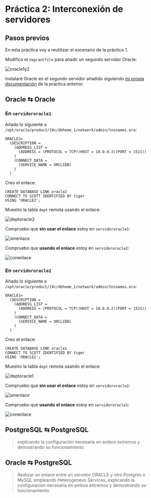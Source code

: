 # Práctica 2: Interconexión de servidores

## Pasos previos

En esta práctica voy a reutilizar el escenario de la práctica 1.

Modifico el `Vagrantfile` para añadir un segundo servidor Oracle:

![oracle1y2](https://i.imgur.com/DQqt2Y8.png)

Instalaré Oracle en el segundo servidor añadido siguiendo [mi propia documentación](https://www.servidoresclientes.ga/ri/alumno1/#1-oracle-19c) de la práctica anterior.

## Oracle ⇆ Oracle

### En `servidororacle1`

Añado lo siguiente a `/opt/oracle/product/19c/dbhome_1/network/admin/tnsnames.ora`:

```shell
ORACLE2=
  (DESCRIPTION =
    (ADDRESS_LIST =
      (ADDRESS = (PROTOCOL = TCP)(HOST = 10.0.0.3)(PORT = 1521))
    )
    (CONNECT_DATA =
      (SERVICE_NAME = ORCLCDB)
    )
  )
```

Creo el enlace:

```shell
CREATE DATABASE LINK oracle2
CONNECT TO SCOTT IDENTIFIED BY tiger
USING 'ORACLE2';
```

Muestro la tabla `dept` remota usando el enlace:

![deptoracle2](https://i.imgur.com/yj3zKvW.png)

Compruebo que **sin usar el enlace** estoy en `servidororacle1`:

![sinenlace](https://i.imgur.com/CDDJjfU.png)

Compruebo que **usando el enlace** estoy en `servidororacle2`:

![conenlace](https://i.imgur.com/6hxgSqd.png)

### En `servidororacle2`

Añado lo siguiente a `/opt/oracle/product/19c/dbhome_1/network/admin/tnsnames.ora`:

```shell
ORACLE1=
  (DESCRIPTION =
    (ADDRESS_LIST =
      (ADDRESS = (PROTOCOL = TCP)(HOST = 10.0.0.2)(PORT = 1521))
    )
    (CONNECT_DATA =
      (SERVICE_NAME = ORCLCDB)
    )
  )
```

Creo el enlace:

```shell
CREATE DATABASE LINK oracle1
CONNECT TO SCOTT IDENTIFIED BY tiger
USING 'ORACLE1';
```

Muestro la tabla `dept` remota usando el enlace:

![deptoracle1](https://i.imgur.com/DMwPLhl.png)

Compruebo que **sin usar el enlace** estoy en `servidororacle2`:

![sinenlace](https://i.imgur.com/FseG8QN.png)

Compruebo que **usando el enlace** estoy en `servidororacle1`:

![conenlace](https://i.imgur.com/keNoqto.png)
























## PostgreSQL ⇆ PostgreSQL

> explicando la configuración necesaria en ambos extremos y demostrando su funcionamiento.



## Oracle ⇆ PostgreSQL

> Realizar un enlace entre un servidor ORACLE y otro Postgres o MySQL empleando Heterogeneus Services, explicando la configuración necesaria en ambos extremos y demostrando su funcionamiento.





